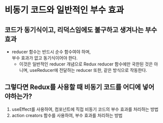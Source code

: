 # 비동기 코드와 일반적인 부수 효과

## 코드가 동기식이고, 리덕스임에도 불구하고 생겨나는 부수 효과

- reducer 함수는 반드시 순수 함수여야 하며,  
  부수 효과가 없고 동기식이어야 한다.
  - 이것은 일반적인 reducer 개념으로 Redux reducer 함수에만 국한된 것은 아니며,
    useReducer에 전달하는 reducer 또한, 같은 방식으로 작동한다.

## 그렇다면 Redux를 사용할 때 비동기 코드를 어디에 넣어야하는가?

1. useEffect를 사용하여, 컴포넌트에 직접 비동기 코드의 부수 효과를 처리하는 방법
2. action creators 함수를 사용하여, 부수 효과를 처리하는 방법
